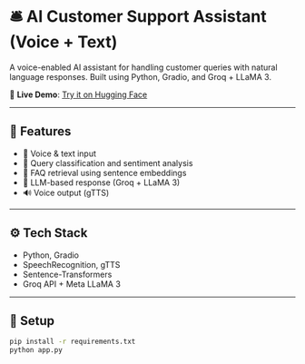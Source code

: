 # 🛎️ AI Customer Support Assistant (Voice + Text)

A voice-enabled AI assistant for handling customer queries with natural language responses. Built using Python, Gradio, and Groq + LLaMA 3.

🔗 **Live Demo**: [Try it on Hugging Face](https://huggingface.co/spaces/<your-username>/<your-space-name>)

---

## 🚀 Features

- 🎤 Voice & text input
- 🧠 Query classification and sentiment analysis
- 📄 FAQ retrieval using sentence embeddings
- 🤖 LLM-based response (Groq + LLaMA 3)
- 🔊 Voice output (gTTS)

---

## ⚙️ Tech Stack

- Python, Gradio
- SpeechRecognition, gTTS
- Sentence-Transformers
- Groq API + Meta LLaMA 3

---

## 🔧 Setup

```bash
pip install -r requirements.txt
python app.py
